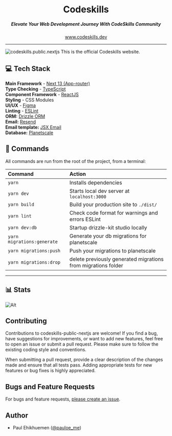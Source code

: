 <div align="center">
    <h1 align="center">Codeskills</h1>
    <h5>Elevate Your Web Development Journey With CodeSkills Community</h5>
</div>

<div align="center">
  <a href="https://codeskills.dev">www.codeskills.dev</a>
</div>

<hr />

![codeskills.public.nextjs](https://socialify.git.ci/lordelogos/codeskills.public.nextjs/image?issues=1&language=1&name=1&pattern=Circuit%20Board&pulls=1&stargazers=1&theme=Auto)
This is the official Codeskills website.

## 💻 Tech Stack

**Main Framework** - [Next 13 (App-router)](https://nextjs.org/docs)  
**Type Checking** - [TypeScript](https://www.typescriptlang.org/)  
**Component Framework** - [ReactJS](https://reactjs.org/)  
**Styling** - CSS Modules  
**UI/UX** - [Figma](https://www.figma.com/file/8xAVGKZy2lTjeQBb7JzeRA/Codeskills?type=design&node-id=0-1&mode=design&t=5tuTCmDvL0uw6Q8u-0)  
**Linting** - [ESLint](https://eslint.org)  
**ORM:** [Drizzle ORM](https://orm.drizzle.team)  
**Email:** [Resend](https://resend.com)  
**Email template:** [JSX Email](https://jsx.email)  
**Database:** [Planetscale](https://planetscale.com/)  

## 🧞 Commands

All commands are run from the root of the project, from a terminal:

| Command                    | Action                                                        |
| :------------------------- | :------------------------------------------------------------ |
| `yarn`                     | Installs dependencies                                         |
| `yarn dev`                 | Starts local dev server at `localhost:3000`                   |
| `yarn build`               | Build your production site to `./dist/`                       |
| `yarn lint`                | Check code format for warnings and errors ESLint              |
| `yarn dev:db`              | Startup drizzle-kit studio locally                            |
| `yarn migrations:generate` | Generate your db migrations for planetscale                   |
| `yarn migrations:push`     | Push your migrations to planetscale                           |
| `yarn migrations:drop`     | delete previously generated migrations from migrations folder |

---

## 📊 Stats

![Alt](https://repobeats.axiom.co/api/embed/34b47db48d070efd504b4e4298ec04b65356fe20.svg "Repobeats analytics image")

## Contributing

Contributions to codeskills-public-nextjs are welcome! If you find a bug, have suggestions for improvements, or want to add new features, feel free to open an issue or submit a pull request. Please make sure to follow the existing coding style and conventions.

When submitting a pull request, provide a clear description of the changes made and ensure that all tests pass. Adding appropriate tests for new features or bug fixes is highly appreciated.

## Bugs and Feature Requests

For bugs and feature requests, [please create an issue](https://github.com/lordelogos/codeskills.public.nextjs/issues/new/choose).

## Author

- Paul Ehikhuemen ([@pauloe_me](https://twitter.com/pauloe_me))
